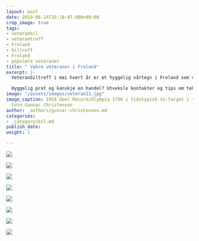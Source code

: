 ```yaml
---
layout: post
date: 2019-06-24T10:18:47.000+00:00
crop_image: true
tags:
- veteranbil
- veterantreff
- Froland
- biltreff
- Froland
- populære veteraner
title: " Vakre veteraner i Froland"
excerpt: |-
  Veteranbiltreff i mai hvert år er et hyggelig vårtegn i Froland som vokser for hvert år. På Froland i Aust-Agder skjer det hvert år i mai. Da stiller stolte bileiere fra nær og fjern med blank-pussede doninger for å bli kjent, se og bli sett. Samt å lære av hverandre.

  Hyggelig prat og kanskje en handel? Utveksle kontakter og tips om tekniske løsninger?
image: "/assets/images/veteran11.jpg"
image_caption: 1958 Opel Record/Olympia 1700 i tidstypisk to-farget i to flotte farger.
  Foto Gunnar Christensen
author: _authors/gunnar-christensen.md
categories:
- _category/bil.md
publish_date: 
weight: 1

---
```


  
![](http://www.helping.no/veteran14.jpg)

![](http://www.helping.no/veteran7.jpg)

![](http://www.helping.no/veteran12.jpg)

![](http://www.helping.no/veteran23.jpg)

![](http://www.helping.no/veteran17.jpg)

![](http://www.helping.no/veteran19.jpg)

![](http://www.helping.no/veteran18.jpg)

![](http://www.helping.no/veteran10.jpg)